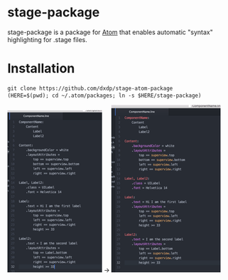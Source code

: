 # stage-package

stage-package is a package for [Atom](https://atom.io/) that enables automatic "syntax" highlighting for .stage files.

# Installation

	git clone https://github.com/dxdp/stage-atom-package
	(HERE=$(pwd); cd ~/.atom/packages; ln -s $HERE/stage-package)


![Turn this](./README/begin.png) &rarr; ![Into this](./README/end.png)
